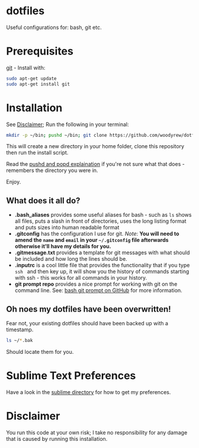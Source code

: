 # dotfiles

Useful configurations for: bash, git etc.

# Prerequisites
[git](https://git-scm.com/) - Install with:
```bash
sudo apt-get update
sudo apt-get install git
```

# Installation

See [Disclaimer](#Disclaimer); Run the following in your terminal:

```bash
mkdir -p ~/bin; pushd ~/bin; git clone https://github.com/woodyrew/dotfiles.git; ~/bin/dotfiles/installation/install.sh; popd;
```

This will create a new directory in your home folder, clone this repository then run the install script.

Read the [pushd and popd explaination](http://en.wikipedia.org/wiki/Pushd_and_popd) if you're not sure what that does - remembers the directory you were in.

Enjoy.

## What does it all do?

* **.bash_aliases** provides some useful aliases for bash - such as `ls` shows all files, puts a slash in front of directories, uses the long listing format and puts sizes into human readable format
* **.gitconfig** has the configuration I use for git. *Note*: **You will need to amend the `name` and `email` in your `~/.gitconfig` file afterwards otherwise it'll have my details for you.**
* **.gitmessage.txt** provides a template for git messages with what should be included and how long the lines should be.
* **.inputrc** is a cool little file that provides the functionality that if you type `ssh ` and then key up, it will show you the history of commands starting with ssh - this works for all commands in your history.
* **git prompt repo** provides a nice prompt for working with git on the command line. See: [bash git prompt on GitHub](https://github.com/magicmonty/bash-git-prompt) for more information.

## Oh noes my dotfiles have been overwritten!

Fear not, your existing dotfiles should have been backed up with a timestamp.
```bash
ls ~/*.bak
```
Should locate them for you.

# Sublime Text Preferences
Have a look in the [sublime directory](https://github.com/woodyrew/dotfiles/tree/master/sublime) for how to get my preferences.

# Disclaimer

You run this code at your own risk; I take no responsibility for any damage that is caused by running this installation.
